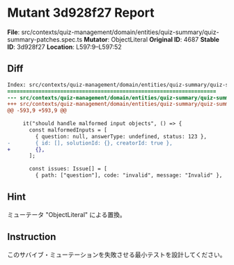 # Mutant 3d928f27 Report

**File**: src/contexts/quiz-management/domain/entities/quiz-summary/quiz-summary-patches.spec.ts
**Mutator**: ObjectLiteral
**Original ID**: 4687
**Stable ID**: 3d928f27
**Location**: L597:9–L597:52

## Diff

```diff
Index: src/contexts/quiz-management/domain/entities/quiz-summary/quiz-summary-patches.spec.ts
===================================================================
--- src/contexts/quiz-management/domain/entities/quiz-summary/quiz-summary-patches.spec.ts	original
+++ src/contexts/quiz-management/domain/entities/quiz-summary/quiz-summary-patches.spec.ts	mutated #4687
@@ -593,9 +593,9 @@
 
     it("should handle malformed input objects", () => {
       const malformedInputs = [
         { question: null, answerType: undefined, status: 123 },
-        { id: [], solutionId: {}, creatorId: true },
+        {},
       ];
 
       const issues: Issue[] = [
         { path: ["question"], code: "invalid", message: "Invalid" },
```

## Hint

ミューテータ "ObjectLiteral" による置換。

## Instruction

このサバイブ・ミューテーションを失敗させる最小テストを設計してください。
